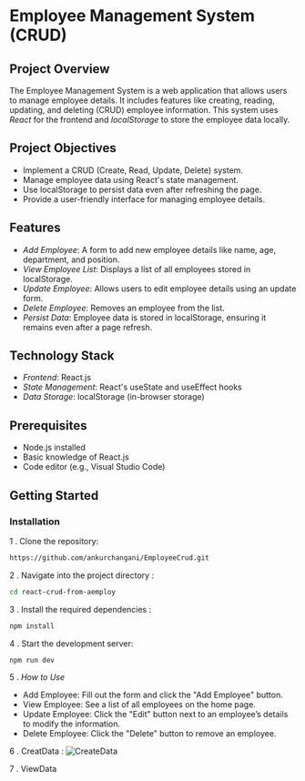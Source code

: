 # Employee Management System (CRUD)

## Project Overview
The Employee Management System is a web application that allows users to manage employee details. It includes features like creating, reading, updating, and deleting (CRUD) employee information. This system uses *React* for the frontend and *localStorage* to store the employee data locally.

## Project Objectives
- Implement a CRUD (Create, Read, Update, Delete) system.
- Manage employee data using React's state management.
- Use localStorage to persist data even after refreshing the page.
- Provide a user-friendly interface for managing employee details.

## Features
- *Add Employee*: A form to add new employee details like name, age, department, and position.
- *View Employee List*: Displays a list of all employees stored in localStorage.
- *Update Employee*: Allows users to edit employee details using an update form.
- *Delete Employee*: Removes an employee from the list.
- *Persist Data*: Employee data is stored in localStorage, ensuring it remains even after a page refresh.

## Technology Stack
- *Frontend*: React.js
- *State Management*: React's useState and useEffect hooks
- *Data Storage*: localStorage (in-browser storage)

## Prerequisites
- Node.js installed
- Basic knowledge of React.js
- Code editor (e.g., Visual Studio Code)

## Getting Started

### Installation

 1 . Clone the repository:
   ```bash
https://github.com/ankurchangani/EmployeeCrud.git
```
2 . Navigate into the project directory :
 ```bash
cd react-crud-from-aemploy
```

3 . Install the required dependencies :
 ```bash
npm install
```

4 . Start the development server:
```bash
npm run dev
```


5 . *How to Use*
- Add Employee: Fill out the form and click the "Add Employee" button.
- View Employee: See a list of all employees on the home page.
- Update Employee: Click the "Edit" button next to an employee’s details to modify the information.
- Delete Employee: Click the "Delete" button to remove an employee.

6 . CreatData :
![CreateData](https://github.com/user-attachments/assets/c4e57eaf-f4d3-45e5-84e1-aeab4a2b96fb)


7 . ViewData



